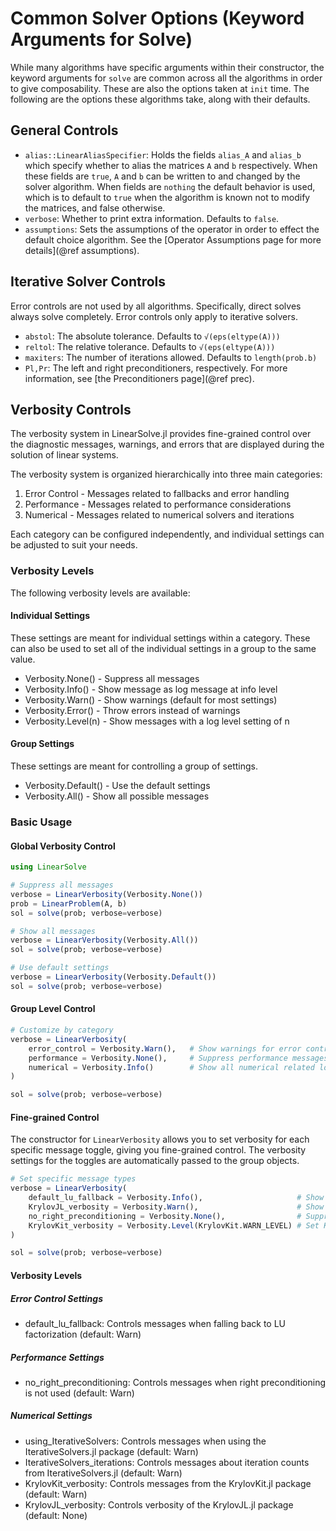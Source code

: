 # Common Solver Options (Keyword Arguments for Solve)

While many algorithms have specific arguments within their constructor,
the keyword arguments for `solve` are common across all the algorithms
in order to give composability. These are also the options taken at `init` time.
The following are the options these algorithms take, along with their defaults.

## General Controls

  - `alias::LinearAliasSpecifier`: Holds the fields `alias_A` and `alias_b` which specify
    whether to alias the matrices `A` and `b` respectively. When these fields are `true`,
    `A` and `b` can be written to and changed by the solver algorithm. When fields are `nothing`
    the default behavior is used, which is to default to `true` when the algorithm is known
    not to modify the matrices, and false otherwise.
  - `verbose`: Whether to print extra information. Defaults to `false`.
  - `assumptions`: Sets the assumptions of the operator in order to effect the default
    choice algorithm. See the [Operator Assumptions page for more details](@ref assumptions).

## Iterative Solver Controls

Error controls are not used by all algorithms. Specifically, direct solves always
solve completely. Error controls only apply to iterative solvers.

  - `abstol`: The absolute tolerance. Defaults to `√(eps(eltype(A)))`
  - `reltol`: The relative tolerance. Defaults to `√(eps(eltype(A)))`
  - `maxiters`: The number of iterations allowed. Defaults to `length(prob.b)`
  - `Pl,Pr`: The left and right preconditioners, respectively. For more information,
    see [the Preconditioners page](@ref prec).

## Verbosity Controls

The verbosity system in LinearSolve.jl provides fine-grained control over the diagnostic messages, warnings, and errors that are displayed during the solution of linear systems.

The verbosity system is organized hierarchically into three main categories:

1. Error Control - Messages related to fallbacks and error handling
2. Performance - Messages related to performance considerations
3. Numerical - Messages related to numerical solvers and iterations

Each category can be configured independently, and individual settings can be adjusted to suit your needs.

### Verbosity Levels
The following verbosity levels are available:

#### Individual Settings
These settings are meant for individual settings within a category. These can also be used to set all of the individual settings in a group to the same value.
- Verbosity.None() - Suppress all messages
- Verbosity.Info() - Show message as log message at info level
- Verbosity.Warn() - Show warnings (default for most settings)
- Verbosity.Error() - Throw errors instead of warnings
- Verbosity.Level(n) - Show messages with a log level setting of n

#### Group Settings
These settings are meant for controlling a group of settings. 
- Verbosity.Default() - Use the default settings
- Verbosity.All() - Show all possible messages

### Basic Usage 

#### Global Verbosity Control

```julia 
using LinearSolve

# Suppress all messages
verbose = LinearVerbosity(Verbosity.None())
prob = LinearProblem(A, b)
sol = solve(prob; verbose=verbose)

# Show all messages
verbose = LinearVerbosity(Verbosity.All())
sol = solve(prob; verbose=verbose)

# Use default settings
verbose = LinearVerbosity(Verbosity.Default())
sol = solve(prob; verbose=verbose)
```

#### Group Level Control 

```julia 
# Customize by category
verbose = LinearVerbosity(
    error_control = Verbosity.Warn(),   # Show warnings for error control related issues
    performance = Verbosity.None(),     # Suppress performance messages
    numerical = Verbosity.Info()        # Show all numerical related log messages at info level
)

sol = solve(prob; verbose=verbose)
```

#### Fine-grained Control
The constructor for `LinearVerbosity` allows you to set verbosity for each specific message toggle, giving you fine-grained control. 
The verbosity settings for the toggles are automatically passed to the group objects. 
```julia
# Set specific message types
verbose = LinearVerbosity(
    default_lu_fallback = Verbosity.Info(),                     # Show info when LU fallback is used
    KrylovJL_verbosity = Verbosity.Warn(),                      # Show warnings from KrylovJL
    no_right_preconditioning = Verbosity.None(),                # Suppress right preconditioning messages
    KrylovKit_verbosity = Verbosity.Level(KrylovKit.WARN_LEVEL) # Set KrylovKit verbosity level using KrylovKit's own verbosity levels
)

sol = solve(prob; verbose=verbose)

```

#### Verbosity Levels
##### Error Control Settings
- default_lu_fallback: Controls messages when falling back to LU factorization (default: Warn)
##### Performance Settings
- no_right_preconditioning: Controls messages when right preconditioning is not used (default: Warn)
##### Numerical Settings
- using_IterativeSolvers: Controls messages when using the IterativeSolvers.jl package (default: Warn)
- IterativeSolvers_iterations: Controls messages about iteration counts from IterativeSolvers.jl (default: Warn)
- KrylovKit_verbosity: Controls messages from the KrylovKit.jl package (default: Warn)
- KrylovJL_verbosity: Controls verbosity of the KrylovJL.jl package (default: None)